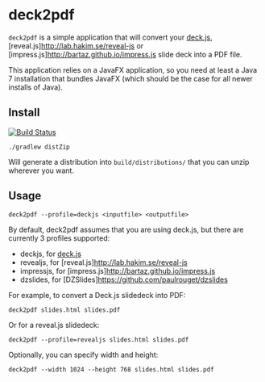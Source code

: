 # deck2pdf

```deck2pdf``` is a simple application that will convert your [deck.js](http://imakewebthings.com/deck.js/),
 [reveal.js]http://lab.hakim.se/reveal-js or [impress.js]http://bartaz.github.io/impress.js slide deck into a PDF file.

This application relies on a JavaFX application, so you need at least a Java 7 installation that bundles JavaFX (which should be the case for all newer installs of Java).

## Install

[![Build Status](http://travis-ci.org/melix/deck2pdf.png)](http://travis-ci.org/melix/deck2pdf)

```
./gradlew distZip
```

Will generate a distribution into ```build/distributions/``` that you can unzip wherever you want.

## Usage

```deck2pdf --profile=deckjs <inputfile> <outputfile>```

By default, deck2pdf assumes that you are using deck.js, but there are currently 3 profiles supported:
* deckjs, for [deck.js](http://imakewebthings.com/deck.js/)
* revealjs, for [reveal.js]http://lab.hakim.se/reveal-js
* impressjs, for [impress.js]http://bartaz.github.io/impress.js
* dzslides, for [DZSlides]https://github.com/paulrouget/dzslides

For example, to convert a Deck.js slidedeck into PDF:

```deck2pdf slides.html slides.pdf```

Or for a reveal.js slidedeck:

```deck2pdf --profile=revealjs slides.html slides.pdf```

Optionally, you can specify width and height:

```deck2pdf --width 1024 --height 768 slides.html slides.pdf```